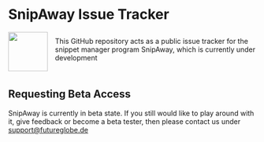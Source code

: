 # SnipAway Issue Tracker

<img src="https://raw.githubusercontent.com/Futureglobe/SnipAway/master/appIcon.png" width="80" style="float: left; margin-right: 15px"/>
<br/> 

<p style="margin-top: -7px; margin-bottom: -10px">This GitHub repository acts as a public issue tracker for the snippet manager program SnipAway, which is currently under development</p><br/><br/>


## Requesting Beta Access

SnipAway is currently in beta state. If you still would like to play around with it, give feedback or become a beta tester, then please contact us under 
[support@futureglobe.de](mailto:support@futureglobe.de)